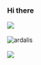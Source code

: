 ### Hi there

<div>
  <img align="center" src="https://github-readme-stats.vercel.app/api?username=fkostya&show_icons=true&theme=dark&count_private=true&custom_title=Kostya's%20GitHub%20Stats" />
<div/>
<br/>
<div>
  <img align="center" src="https://github-readme-stats.vercel.app/api/top-langs/?username=fkostya&layout=compact&hide=html&theme=dark" alt="ardalis" />
<div/>
<br/>
<div>
  <img align="left" src="https://komarev.com/ghpvc/?username=fkostya&style=for-the-badge&color=151515"  />
</div
